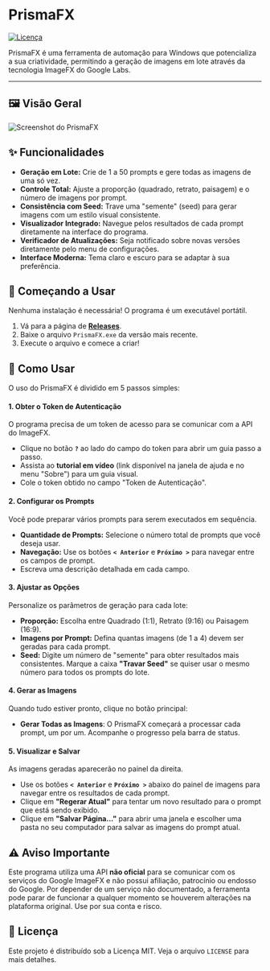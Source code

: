 # PrismaFX

[![Licença](https://img.shields.io/badge/licença-MIT-blue.svg)](LICENSE)

PrismaFX é uma ferramenta de automação para Windows que potencializa a sua criatividade, permitindo a geração de imagens em lote através da tecnologia ImageFX do Google Labs.

---

## 🖼️ Visão Geral

![Screenshot do PrismaFX](link_para_seu_screenshot.png)

## ✨ Funcionalidades

- **Geração em Lote:** Crie de 1 a 50 prompts e gere todas as imagens de uma só vez.
- **Controle Total:** Ajuste a proporção (quadrado, retrato, paisagem) e o número de imagens por prompt.
- **Consistência com Seed:** Trave uma "semente" (seed) para gerar imagens com um estilo visual consistente.
- **Visualizador Integrado:** Navegue pelos resultados de cada prompt diretamente na interface do programa.
- **Verificador de Atualizações:** Seja notificado sobre novas versões diretamente pelo menu de configurações.
- **Interface Moderna:** Tema claro e escuro para se adaptar à sua preferência.

## 🚀 Começando a Usar

Nenhuma instalação é necessária! O programa é um executável portátil.

1.  Vá para a página de **[Releases](https://github.com/KanekiZLF/PrismaFX---Gerador-ImageFX-em-Lote)**.
2.  Baixe o arquivo `PrismaFX.exe` da versão mais recente.
3.  Execute o arquivo e comece a criar!

## 📖 Como Usar

O uso do PrismaFX é dividido em 5 passos simples:

#### 1. Obter o Token de Autenticação

O programa precisa de um token de acesso para se comunicar com a API do ImageFX.

- Clique no botão **`?`** ao lado do campo do token para abrir um guia passo a passo.
- Assista ao **tutorial em vídeo** (link disponível na janela de ajuda e no menu "Sobre") para um guia visual.
- Cole o token obtido no campo "Token de Autenticação".

#### 2. Configurar os Prompts

Você pode preparar vários prompts para serem executados em sequência.

- **Quantidade de Prompts:** Selecione o número total de prompts que você deseja usar.
- **Navegação:** Use os botões **`< Anterior`** e **`Próximo >`** para navegar entre os campos de prompt.
- Escreva uma descrição detalhada em cada campo.

#### 3. Ajustar as Opções

Personalize os parâmetros de geração para cada lote:

- **Proporção:** Escolha entre Quadrado (1:1), Retrato (9:16) ou Paisagem (16:9).
- **Imagens por Prompt:** Defina quantas imagens (de 1 a 4) devem ser geradas para cada prompt.
- **Seed:** Digite um número de "semente" para obter resultados mais consistentes. Marque a caixa **"Travar Seed"** se quiser usar o mesmo número para todos os prompts do lote.

#### 4. Gerar as Imagens

Quando tudo estiver pronto, clique no botão principal:

- **Gerar Todas as Imagens**: O PrismaFX começará a processar cada prompt, um por um. Acompanhe o progresso pela barra de status.

#### 5. Visualizar e Salvar

As imagens geradas aparecerão no painel da direita.

- Use os botões **`< Anterior`** e **`Próximo >`** abaixo do painel de imagens para navegar entre os resultados de cada prompt.
- Clique em **"Regerar Atual"** para tentar um novo resultado para o prompt que está sendo exibido.
- Clique em **"Salvar Página..."** para abrir uma janela e escolher uma pasta no seu computador para salvar as imagens do prompt atual.

## ⚠️ Aviso Importante

Este programa utiliza uma API **não oficial** para se comunicar com os serviços do Google ImageFX e não possui afiliação, patrocínio ou endosso do Google. Por depender de um serviço não documentado, a ferramenta pode parar de funcionar a qualquer momento se houverem alterações na plataforma original. Use por sua conta e risco.

## 📜 Licença

Este projeto é distribuído sob a Licença MIT. Veja o arquivo `LICENSE` para mais detalhes.
